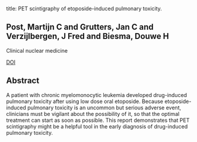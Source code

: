 title: PET scintigraphy of etoposide-induced pulmonary toxicity.

## Post, Martijn C and Grutters, Jan C and Verzijlbergen, J Fred and Biesma, Douwe H
Clinical nuclear medicine

<a href="https://doi.org/10.1097/RLU.0b013e318123f78d">DOI</a>

## Abstract
A patient with chronic myelomonocytic leukemia developed drug-induced pulmonary toxicity after using low dose oral etoposide. Because etoposide-induced pulmonary toxicity is an uncommon but serious adverse event, clinicians must be vigilant about the possibility of it, so that the optimal treatment can start as soon as possible. This report demonstrates that PET scintigraphy might be a helpful tool in the early diagnosis of drug-induced pulmonary toxicity.

